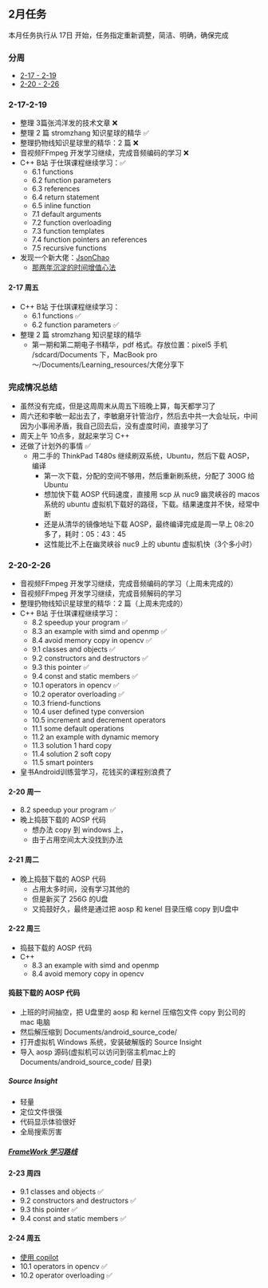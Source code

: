 ## 2月任务

本月任务执行从 17日 开始，任务指定重新调整，简洁、明确，确保完成


### 分周

- [2-17 - 2-19]( #2-17-2-19)
- [2-20 - 2-26]( #2-20-2-26)


### 2-17-2-19

- 整理 3篇张鸿洋发的技术文章 ❌
- 整理 2 篇 stromzhang 知识星球的精华 ✅
- 整理扔物线知识星球里的精华：2 篇 ❌
- 音视频FFmpeg 开发学习继续，完成音频编码的学习 ❌
- C++ B站 于仕琪课程继续学习：✅
  - 6.1 functions
  - 6.2 function parameters
  - 6.3 references
  - 6.4 return statement
  - 6.5 inline function
  - 7.1 default arguments
  - 7.2 function overloading
  - 7.3 function templates
  - 7.4 function pointers an references
  - 7.5 recursive functions
- 发现一个新大佬：[JsonChao](https://github.com/JsonChao) 
  - [那两年沉淀的时间增值心法](https://juejin.cn/post/7196741149343531045)

#### 2-17 周五

- C++ B站 于仕琪课程继续学习：
  - 6.1 functions ✅
  - 6.2 function parameters ✅
- 整理 2 篇 stromzhang 知识星球的精华
  - 第一期和第二期电子书精华，pdf 格式。存放位置：pixel5 手机 /sdcard/Documents 下，MacBook pro ～/Documents/Learning_resources/大佬分享下
  
### 完成情况总结

- 虽然没有完成，但是这周周末从周五下班晚上算，每天都学习了
- 周六还和李敏一起出去了，李敏磨牙针管治疗，然后去中共一大会址玩，中间因为小事闹矛盾，我自己回去后，没有虚度时间，直接学习了
- 周天上午 10点多，就起来学习 C++
- 还做了计划外的事情 ✅
  - 用二手的 ThinkPad T480s 继续刷双系统，Ubuntu，然后下载 AOSP，编译
    - 第一次下载，分配的空间不够用，然后重新刷系统，分配了 300G 给 Ubuntu
    - 想加快下载 AOSP 代码速度，直接用 scp 从 nuc9 幽灵峡谷的 macos 系统的 ubuntu 虚拟机下载好的路径，下载。结果速度并不快，经常中断
    - 还是从清华的镜像地址下载 AOSP，最终编译完成是周一早上 08:20 多了，耗时：05：43：45
    - 这性能比不上在幽灵峡谷 nuc9 上的 ubuntu 虚拟机快（3个多小时）
  
### 2-20-2-26

- 音视频FFmpeg 开发学习继续，完成音频编码的学习（上周未完成的）
- 音视频FFmpeg 开发学习继续，完成音频解码的学习
- 整理扔物线知识星球里的精华：2 篇（上周未完成的）
- C++ B站 于仕琪课程继续学习：
  - 8.2 speedup your program ✅
  - 8.3 an example with simd and openmp ✅
  - 8.4 avoid memory copy in opencv ✅
  - 9.1 classes and objects ✅
  - 9.2 constructors and destructors ✅
  - 9.3 this pointer ✅
  - 9.4 const and static members ✅
  - 10.1 operators in opencv ✅
  - 10.2 operator overloading ✅
  - 10.3 friend-functions
  - 10.4 user defined type conversion
  - 10.5 increment and decrement operators
  - 11.1 some default operations
  - 11.2 an example with dynamic memory
  - 11.3 solution 1 hard copy
  - 11.4 solution 2 soft copy
  - 11.5 smart pointers
- 皇书Android训练营学习，花钱买的课程别浪费了

#### 2-20 周一

- 8.2 speedup your program ✅
- 晚上捣鼓下载的 AOSP 代码
  - 想办法 copy 到 windows 上，
  - 由于占用空间太大没找到办法

#### 2-21 周二

- 晚上捣鼓下载的 AOSP 代码
  - 占用太多时间，没有学习其他的
  - 但是新买了 256G 的U盘
  - 又捣鼓好久，最终是通过把 aosp 和 kenel 目录压缩 copy 到U盘中
  
#### 2-22 周三

- 捣鼓下载的 AOSP 代码
- C++
  - 8.3 an example with simd and openmp
  - 8.4 avoid memory copy in opencv

#### 捣鼓下载的 AOSP 代码

- 上班的时间抽空，把 U盘里的 aosp 和 kernel 压缩包文件 copy 到公司的 mac 电脑
- 然后解压缩到 Documents/android_source_code/
- 打开虚拟机 Windows 系统，安装破解版的 Source Insight
- 导入 aosp 源码(虚拟机可以访问到宿主机mac上的 Documents/android_source_code/ 目录)

##### Source Insight

- 轻量
- 定位文件很强
- 代码显示体验很好
- 全局搜索厉害

##### [FrameWork 学习路线](https://mp.weixin.qq.com/s/urwsKekLzvqhL8vwdb9s2Q)


#### 2-23 周四

- 9.1 classes and objects ✅
- 9.2 constructors and destructors ✅
- 9.3 this pointer ✅
- 9.4 const and static members ✅

#### 2-24 周五

- [使用 copilot](https://github.com/features/copilot)
- 10.1 operators in opencv ✅
- 10.2 operator overloading ✅


